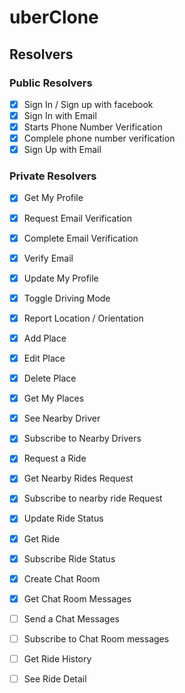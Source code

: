 # uberClone

## Resolvers

### Public Resolvers

- [x] Sign In / Sign up with facebook
- [x] Sign In with Email
- [x] Starts Phone Number Verification
- [x] Complele phone number verification
- [x] Sign Up with Email

### Private Resolvers

- [x] Get My Profile
- [x] Request Email Verification
- [x] Complete Email Verification
- [x] Verify Email
- [x] Update My Profile
- [x] Toggle Driving Mode
- [x] Report Location / Orientation
- [x] Add Place
- [x] Edit Place
- [x] Delete Place
- [x] Get My Places
- [x] See Nearby Driver
- [x] Subscribe to Nearby Drivers
- [x] Request a Ride
- [x] Get Nearby Rides Request
- [x] Subscribe to nearby ride Request
- [x] Update Ride Status
- [x] Get Ride
- [x] Subscribe Ride Status
- [x] Create Chat Room
- [x] Get Chat Room Messages
- [ ] Send a Chat Messages
- [ ] Subscribe to Chat Room messages

- [ ] Get Ride History
- [ ] See Ride Detail
